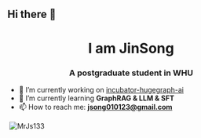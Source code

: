 ## Hi there 👋
<h1 align="center">I am JinSong</h1>
<h3 align="center">A postgraduate student in WHU</h3>

<!--
**MrJs133/MrJs133** is a ✨ _special_ ✨ repository because its `README.md` (this file) appears on your GitHub profile.

Here are some ideas to get you started:

- 🔭 I’m currently working on ...
- 🌱 I’m currently learning ...
- 👯 I’m looking to collaborate on ...
- 🤔 I’m looking for help with ...
- 💬 Ask me about ...
- 📫 How to reach me: ...
- 😄 Pronouns: ...
- ⚡ Fun fact: ...
-->

- 🔭 I’m currently working on [incubator-hugegraph-ai](https://github.com/apache/incubator-hugegraph-ai)
- 🌱 I’m currently learning **GraphRAG & LLM & SFT**
- 📫 How to reach me: **jsong010123@gmail.com**

<p> <img align="center" src="https://github-readme-stats.vercel.app/api?username=MrJs133&show_icons=true&locale=en" alt="MrJs133" /></p>
